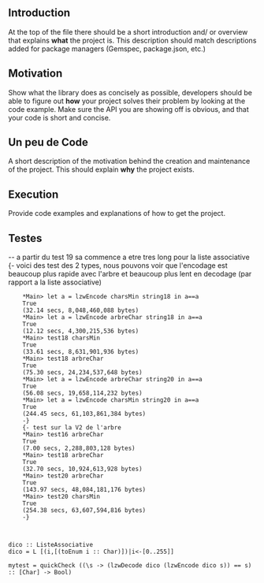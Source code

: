 ## Introduction

At the top of the file there should be a short introduction and/ or overview that explains **what** the project is. This description should match descriptions added for package managers (Gemspec, package.json, etc.)

## Motivation

Show what the library does as concisely as possible, developers should be able to figure out **how** your project solves their problem by looking at the code example. Make sure the API you are showing off is obvious, and that your code is short and concise.

## Un peu de Code

A short description of the motivation behind the creation and maintenance of the project. This should explain **why** the project exists.

## Execution

Provide code examples and explanations of how to get the project.

## Testes

-- a partir du test 19 sa commence a etre tres long pour la liste associative
{- voici des test des 2 types, nous pouvons voir que l'encodage est beaucoup plus rapide avec l'arbre et beaucoup plus lent en decodage (par rapport a la liste associative)

        *Main> let a = lzwEncode charsMin string18 in a==a
        True
        (32.14 secs, 8,048,460,088 bytes)
        *Main> let a = lzwEncode arbreChar string18 in a==a
        True
        (12.12 secs, 4,300,215,536 bytes)
        *Main> test18 charsMin
        True
        (33.61 secs, 8,631,901,936 bytes)
        *Main> test18 arbreChar
        True
        (75.30 secs, 24,234,537,648 bytes)
        *Main> let a = lzwEncode arbreChar string20 in a==a
        True
        (56.08 secs, 19,658,114,232 bytes)
        *Main> let a = lzwEncode charsMin string20 in a==a
        True
        (244.45 secs, 61,103,861,384 bytes)
        -}
        {- test sur la V2 de l'arbre
        *Main> test16 arbreChar
        True
        (7.00 secs, 2,288,803,128 bytes)
        *Main> test18 arbreChar
        True
        (32.70 secs, 10,924,613,928 bytes)
        *Main> test20 arbreChar
        True
        (143.97 secs, 48,084,181,176 bytes)
        *Main> test20 charsMin
        True
        (254.38 secs, 63,607,594,816 bytes)
        -}



    dico :: ListeAssociative
    dico = L [(i,[(toEnum i :: Char)])|i<-[0..255]]

    mytest = quickCheck ((\s -> (lzwDecode dico (lzwEncode dico s)) == s) :: [Char] -> Bool)
